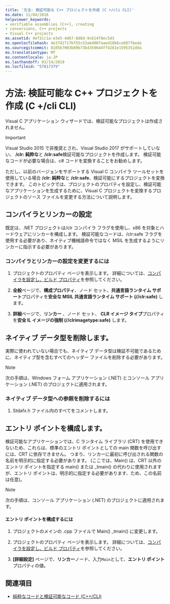 ```yaml
---
title: '方法: 検証可能な C++ プロジェクトを作成 (C +/cli CLI)'
ms.date: 11/04/2016
helpviewer_keywords:
- verifiable assemblies [C++], creating
- conversions, C++ projects
- Visual C++ projects
ms.assetid: 4ef2cc1a-e3e5-4d67-8d8d-9c614f8ec5d3
ms.openlocfilehash: de3742717bf55c53ab4007aaed18b6ce687fbede
ms.sourcegitcommit: 8105b7003b89b73b4359644ff4281e1595352dda
ms.translationtype: MT
ms.contentlocale: ja-JP
ms.lasthandoff: 03/14/2019
ms.locfileid: "57817379"
---
```

# <a name="how-to-create-verifiable-c-projects-ccli"></a>方法: 検証可能な C++ プロジェクトを作成 (C +/cli CLI)

Visual C アプリケーション ウィザードでは、検証可能なプロジェクトは作成されません。

> [!IMPORTANT]
> Visual Studio 2015 で非推奨とされ、Visual Studio 2017 がサポートしていない、 **/clr: 純粋な**と **/clr:safe**検証可能なプロジェクトを作成します。 検証可能なコードが必要な場合は、c# コードを変換することをお勧めします。

ただし、以前のバージョンをサポートする Visual C コンパイラ ツールセットを使用している場合 **/clr: 純粋な**と **/clr:safe**、検証可能にするプロジェクトを変換できます。 このトピックでは、プロジェクトのプロパティを設定し、検証可能なアプリケーションを生成するために、Visual C プロジェクトを変換するプロジェクトのソース ファイルを変更する方法について説明します。

## <a name="compiler-and-linker-settings"></a>コンパイラとリンカーの設定

既定は、.NET プロジェクトは/clr コンパイラ フラグを使用し、x86 を対象とハードウェアにリンカーを構成します。 検証可能なコードは、/clr:safe フラグを使用する必要があり、ネイティブ機械語命令ではなく MSIL を生成するようにリンカーに指示する必要があります。

### <a name="to-change-the-compiler-and-linker-settings"></a>コンパイラとリンカーの設定を変更するには

1. プロジェクトのプロパティ ページを表示します。 詳細については、[コンパイラを設定し、ビルド プロパティ](../build/working-with-project-properties.md)を参照してください。

1. **全般**ページで、**構成プロパティ**、ノード セット、**共通言語ランタイム サポート**プロパティを**安全な MSIL 共通言語ランタイム サポート (//clr:safe)** します。

1. **詳細**ページで、**リンカー** 、ノード セット、 **CLR イメージ タイプ**プロパティを**安全 IL イメージの強制 (//clrimagetype:safe)** します。

## <a name="removing-native-data-types"></a>ネイティブ データ型を削除します。

実際に使われていない場合でも、ネイティブ データ型は検証不可能であるために、ネイティブ型を含むすべてのヘッダー ファイルを削除する必要があります。

> [!NOTE]
> 次の手順は、Windows フォーム アプリケーション (.NET) とコンソール アプリケーション (.NET) のプロジェクトに適用されます。

### <a name="to-remove-references-to-native-data-types"></a>ネイティブ データ型への参照を削除するには

1. Stdafx.h ファイル内のすべてをコメントします。

## <a name="configuring-an-entry-point"></a>エントリ ポイントを構成します。

検証可能なアプリケーションでは、C ランタイム ライブラリ (CRT) を使用できないため、これらは、標準のエントリ ポイントとしての main 関数を呼び出すには、CRT に依存できません。 つまり、リンカーに最初に呼び出される関数の名前を明示的に指定する必要があります。 (ここでは、Main() は、CRT 以外のエントリ ポイントを指定する main() または _tmain() の代わりに使用されますが、エントリ ポイントは、明示的に指定する必要があります、ため、この名前は任意)。

> [!NOTE]
> 次の手順は、コンソール アプリケーション (.NET) のプロジェクトに適用されます。

#### <a name="to-configure-an-entry-point"></a>エントリ ポイントを構成するには

1. プロジェクトのメインの .cpp ファイルで Main() _tmain() に変更します。

1. プロジェクトのプロパティ ページを表示します。 詳細については、[コンパイラを設定し、ビルド プロパティ](../build/working-with-project-properties.md)を参照してください。

1. **[詳細設定]** ページで、**リンカー**ノード、入力`Main`として、**エントリ ポイント**プロパティの値。

## <a name="see-also"></a>関連項目

- [純粋なコードと検証可能なコード (C++/CLI)](../dotnet/pure-and-verifiable-code-cpp-cli.md)
